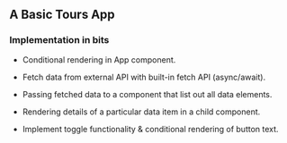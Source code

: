 ## A Basic Tours App

### Implementation in bits

-  Conditional rendering in App component.

-  Fetch data from external API with built-in fetch API (async/await).

-  Passing fetched data to a component that list out all data elements.

-  Rendering details of a particular data item in a child component.

-  Implement toggle functionality & conditional rendering of button text.
